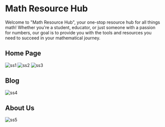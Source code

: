 # Math Resource Hub

Welcome to "Math Resource Hub", your one-stop resource hub for all things math! Whether you're a student, 
educator, or just someone with a passion for numbers, our goal is to provide you with the tools and resources 
you need to succeed in your mathematical journey.
## Home Page
![ss1](https://github.com/user-attachments/assets/4dc2cb19-fb3e-495e-b8f3-b009b7f3b693)
![ss2](https://github.com/user-attachments/assets/75c28bcb-68a5-4167-861e-cdf9af7288ad)
![ss3](https://github.com/user-attachments/assets/e22fa11f-5b33-4d6e-bb57-eed1bec7c479)
## Blog
![ss4](https://github.com/user-attachments/assets/b6c0ed36-66d9-4f41-9575-8bfc95126937)
## About Us
![ss5](https://github.com/user-attachments/assets/4bb22b0d-9dad-4a6c-88c3-d4d63fcaddf0)
